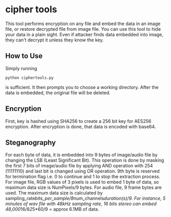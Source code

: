 # cipher tools
This tool performs encryption on any file and embed the data in an image file, or restore decrypted file from image file.
You can use this tool to hide your data in a plain sight. Even if attacker finds data embedded into image, they can't decrypt it unless they know the key.

## How to Use
Simply running
```
python ciphertools.py
```
is sufficient.
It then prompts you to choose a working directory.
After the data is embedded, the original file will be deleted.

## Encryption
First, key is hashed using SHA256 to create a 256 bit key for AES256 encryption.
After encryption is done, that data is encoded with base64.

## Steganography
For each byte of data, it is embedded into 9 bytes of image/audio file by changing the LSB (Least Significant Bit).
This operation is done by masking the first 7 bits of image/audio file by applying AND operation with 254 (11111110) and last bit is changed using OR operation.
9th byte is reserved for termination flag i.e. 0 to continue and 1 to stop the extraction process.
For image file, RGB values of 3 pixels is used to embed 1 byte of data, so maximum data size is NumPixels/9 bytes.
For audio file, 9 frame bytes are used. The maximum data size is calculated by sampling_rate*bits_per_sample/8*num_channels*duration(s)/9.
For instance, 5 minutes of wav file with 48kHz sampling rate, 16 bits stereo can embed 48,000*16/8*2*5*60/9 = approx 6.1MB of data.
